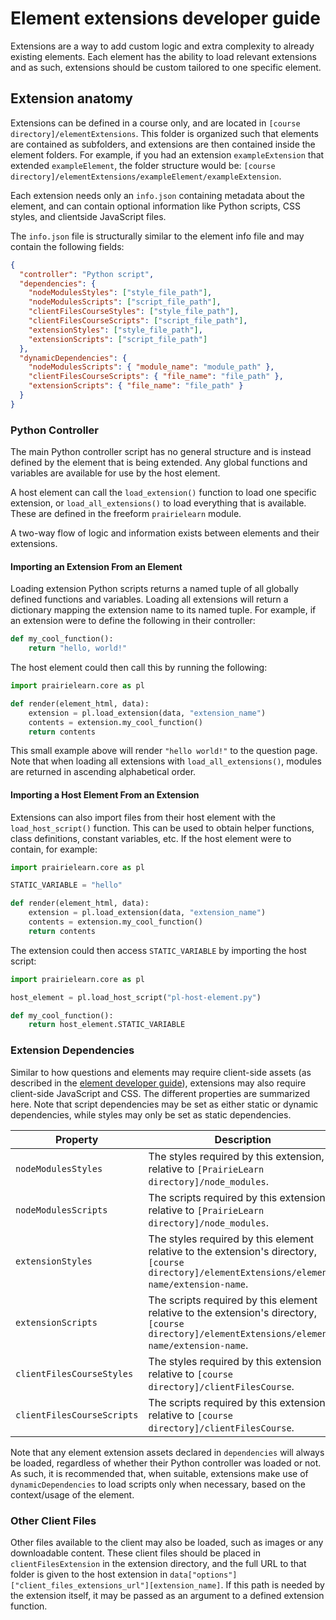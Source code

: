 # Element extensions developer guide

Extensions are a way to add custom logic and extra complexity to already existing elements. Each element has the ability to load relevant extensions and as such, extensions should be custom tailored to one specific element.

## Extension anatomy

Extensions can be defined in a course only, and are located in `[course directory]/elementExtensions`. This folder is organized such that elements are contained as subfolders, and extensions are then contained inside the element folders. For example, if you had an extension `exampleExtension` that extended `exampleElement`, the folder structure would be: `[course directory]/elementExtensions/exampleElement/exampleExtension`.

Each extension needs only an `info.json` containing metadata about the element, and can contain optional information like Python scripts, CSS styles, and clientside JavaScript files.

The `info.json` file is structurally similar to the element info file and may contain the following fields:

```json title="info.json"
{
  "controller": "Python script",
  "dependencies": {
    "nodeModulesStyles": ["style_file_path"],
    "nodeModulesScripts": ["script_file_path"],
    "clientFilesCourseStyles": ["style_file_path"],
    "clientFilesCourseScripts": ["script_file_path"],
    "extensionStyles": ["style_file_path"],
    "extensionScripts": ["script_file_path"]
  },
  "dynamicDependencies": {
    "nodeModulesScripts": { "module_name": "module_path" },
    "clientFilesCourseScripts": { "file_name": "file_path" },
    "extensionScripts": { "file_name": "file_path" }
  }
}
```

### Python Controller

The main Python controller script has no general structure and is instead defined by the element that is being extended. Any global functions and variables are available for use by the host element.

A host element can call the `load_extension()` function to load one specific extension, or `load_all_extensions()` to load everything that is available. These are defined in the freeform `prairielearn` module.

A two-way flow of logic and information exists between elements and their extensions.

#### Importing an Extension From an Element

Loading extension Python scripts returns a named tuple of all globally defined functions and variables. Loading all extensions will return a dictionary mapping the extension name to its named tuple. For example, if an extension were to define the following in their controller:

```python
def my_cool_function():
    return "hello, world!"
```

The host element could then call this by running the following:

```python
import prairielearn.core as pl

def render(element_html, data):
    extension = pl.load_extension(data, "extension_name")
    contents = extension.my_cool_function()
    return contents
```

This small example above will render `"hello world!"` to the question page. Note that when loading all extensions with `load_all_extensions()`, modules are returned in ascending alphabetical order.

#### Importing a Host Element From an Extension

Extensions can also import files from their host element with the `load_host_script()` function. This can be used to obtain helper functions, class definitions, constant variables, etc.
If the host element were to contain, for example:

```python
import prairielearn.core as pl

STATIC_VARIABLE = "hello"

def render(element_html, data):
    extension = pl.load_extension(data, "extension_name")
    contents = extension.my_cool_function()
    return contents
```

The extension could then access `STATIC_VARIABLE` by importing the host script:

```python hl_lines="3"
import prairielearn.core as pl

host_element = pl.load_host_script("pl-host-element.py")

def my_cool_function():
    return host_element.STATIC_VARIABLE
```

### Extension Dependencies

Similar to how questions and elements may require client-side assets (as described in the [element developer guide](devElements.md#element-dependencies)), extensions may also require client-side JavaScript and CSS. The different properties are summarized here. Note that script dependencies may be set as either static or dynamic dependencies, while styles may only be set as static dependencies.

| Property                   | Description                                                                                                                                     |
| -------------------------- | ----------------------------------------------------------------------------------------------------------------------------------------------- |
| `nodeModulesStyles`        | The styles required by this extension, relative to `[PrairieLearn directory]/node_modules`.                                                     |
| `nodeModulesScripts`       | The scripts required by this extension, relative to `[PrairieLearn directory]/node_modules`.                                                    |
| `extensionStyles`          | The styles required by this element relative to the extension's directory, `[course directory]/elementExtensions/element-name/extension-name`.  |
| `extensionScripts`         | The scripts required by this element relative to the extension's directory, `[course directory]/elementExtensions/element-name/extension-name`. |
| `clientFilesCourseStyles`  | The styles required by this extension relative to `[course directory]/clientFilesCourse`.                                                       |
| `clientFilesCourseScripts` | The scripts required by this extension relative to `[course directory]/clientFilesCourse`.                                                      |

Note that any element extension assets declared in `dependencies` will always be loaded, regardless of whether their Python controller was loaded or not. As such, it is recommended that, when suitable, extensions make use of `dynamicDependencies` to load scripts only when necessary, based on the context/usage of the element.

### Other Client Files

Other files available to the client may also be loaded, such as images or any downloadable content. These client files should be placed in `clientFilesExtension` in the extension directory, and the full URL to that folder is given to the host extension in `data["options"]["client_files_extensions_url"][extension_name]`. If this path is needed by the extension itself, it may be passed as an argument to a defined extension function.
